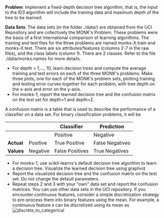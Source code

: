 **Problem**: Implement a fixed-depth decision tree algorithm, that is, the input to the ID3 algorithm
will include the training data and maximum depth of the tree to be learned.

**Data Sets**: The data sets (in the folder ./data/) are obtained from the UCI Repository and are collectively
the MONK's Problem. These problems were the basis of a first international comparison of learning algorithms. The training and test files for the three problems are named monks-X.train and monks-X.test.
There are six attributes/features (columns 2-7 in the raw files), and the class labels (column 1). There are
2 classes. Refer to the file ./data/monks.names for more details.

- For depth = 1,..., 10, learn decision trees and compute the average
training and test errors on each of the three MONK's problems. Make three plots, one for each
of the MONK's problem sets, plotting training and testing error curves together for each problem,
with tree depth on the x-axis and error on the y-axis.
- For monks-1, report the learned decision tree and the confusion
matrix on the test set for depth=1 and depth=2. 

A confusion matrix is a table that is used to
describe the performance of a classifier on a data set. For binary classification problems, it will be

|        	|          	| Classifier      	| Prediction      	|   
|--------	|----------	|-----------------	|-----------------	|
|        	|          	| Positive        	| Negative        	|   
| **Actual** 	| Positive 	| True Positive   	| False Negatives 	|
| **Values** 	| Negative 	| False Positives 	| True Negatives  	|

- For monks-1, use scikit-learns's default decision tree algorithm to learn
a decision tree. Visualize the learned decision tree using graphviz
- Report the visualized decision
tree and the confusion matrix on the test set. Do not change the default parameters.
- Repeat steps 2 and 3 with your "own" data set and report the confusion
matrices. You can use other data sets in the UCI repository. If you encounter continuous features,
consider a simple discretization strategy to pre-process them into binary features using the mean. For
example, a continuous feature x can be discretized using its mean as
![discrete_to_categorical](https://i.ibb.co/tKcjt8q/discrete-to-categorical.png)
